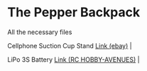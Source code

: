 # The Pepper Backpack
All the necessary files 

Cellphone Suction Cup Stand [Link (ebay)](https://www.ebay.com/itm/360-Universal-Car-Windscreen-Dashboard-Holder-Mount-For-GPS-PDA-Mobile-Phone-AU/282114540003?hash=item41af5641e3:m:mZR0G_Qf9gily5ZccsqeoSg) |

LiPo 3S Battery [Link (RC HOBBY-AVENUES)](https://rchobby-avenues.co.uk/Dualsky-XP13003ECO-Battery) |
